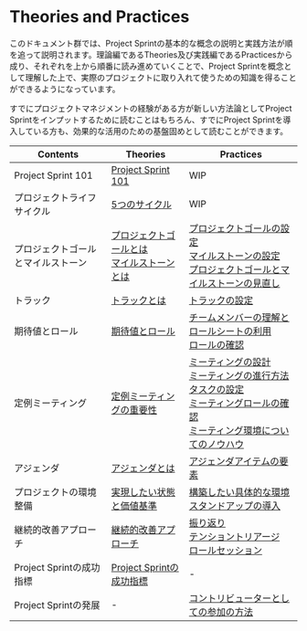 # Theories and Practices

このドキュメント群では、Project Sprintの基本的な概念の説明と実践方法が順を追って説明されます。理論編であるTheories及び実践編であるPracticesから成り、それぞれを上から順番に読み進めていくことで、Project Sprintを概念として理解した上で、実際のプロジェクトに取り入れて使うための知識を得ることができるようになっています。

すでにプロジェクトマネジメントの経験がある方が新しい方法論としてProject Sprintをインプットするために読むことはもちろん、すでにProject Sprintを導入している方も、効果的な活用のための基盤固めとして読むことができます。

|  Contents  |  Theories  | Practices  |
| ---- | ---- | ---- |
|  Project Sprint 101  |  [Project Sprint 101](../theories/101.md)  |WIP |
|  プロジェクトライフサイクル  |  [5つのサイクル](../theories/project_lifecycle.md)  |  WIP  |
|  プロジェクトゴールとマイルストーン  |  [プロジェクトゴールとは](../theories/project_goals.md)<BR>[マイルストーンとは](../theories/milestones.md)  |  [プロジェクトゴールの設定](project_goals.md)<BR>  [マイルストーンの設定](milestones.md)  <BR>[プロジェクトゴールとマイルストーンの見直し](reviewing_project_goals_and_milestones.md) |
|  トラック  |  [トラックとは](../theories/tracks.md)  |  [トラックの設定](tracks.md)  |
|  期待値とロール  | [期待値とロール](../theories/rolls.md)  | [チームメンバーの理解とロールシートの利用](rolls.md)<BR>[ロールの確認](reviewing_rolls.md)  |
|  定例ミーティング  | [定例ミーティングの重要性](../theories/meetings.md) | [ミーティングの設計](meetings.md)<BR>[ミーティングの進行方法](holding_meetings.md)<BR>[タスクの設定](tasks.md)<BR>[ミーティングロールの確認](meeting_rolls.md)<BR>[ミーティング環境についてのノウハウ](meeting_environments.md)  |
|  アジェンダ  | [アジェンダとは](../theories/agenda.md)  | [アジェンダアイテムの要素](agenda.md)  |
|  プロジェクトの環境整備  | [実現したい状態と価値基準](../theories/project_environments.md)  | [構築したい具体的な環境](project_environments.md) <BR>[スタンドアップの導入](stand-up_meetings.md) |
|  継続的改善アプローチ  |  [継続的改善アプローチ](../theories/continuous_improvement_approach.md)  |  [振り返り](looking_back.md)<BR>[テンショントリアージ](tension_triage.md)<BR>[ロールセッション](role_session.md)  |
|  Project Sprintの成功指標  |  [Project Sprintの成功指標](../theories/success_metrics.md)  |  -  |
|  Project Sprintの発展  |  -  |  [コントリビューターとしての参加の方法](../../../contributing.md)  |
